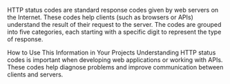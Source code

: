 HTTP status codes are standard response codes given by web servers on the Internet. These codes help clients (such as browsers or APIs) understand the result of their request to the server. The codes are grouped into five categories, each starting with a specific digit to represent the type of response.

How to Use This Information in Your Projects
Understanding HTTP status codes is important when developing web applications or working with APIs. These codes help diagnose problems and improve communication between clients and servers.
